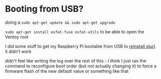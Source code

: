 # Booting from USB?

doing a `sudo apt-get update && sudo apt-get upgrade`

`sudo apt-get install exfat-fuse exfat-utils` to be able to open the Ventoy root

I did some stuff to get my Raspberry Pi bootable from USB to [reinstall sturl](8xb4h-y0jcz-6rb6n-2j62e-kjbk3). it didn't work

didn't feel like writing the log over the rest of this - I think I just ran the command to reconfigure boot order (but not actually changing it) to force a firmware flash of the new default value or something like that
